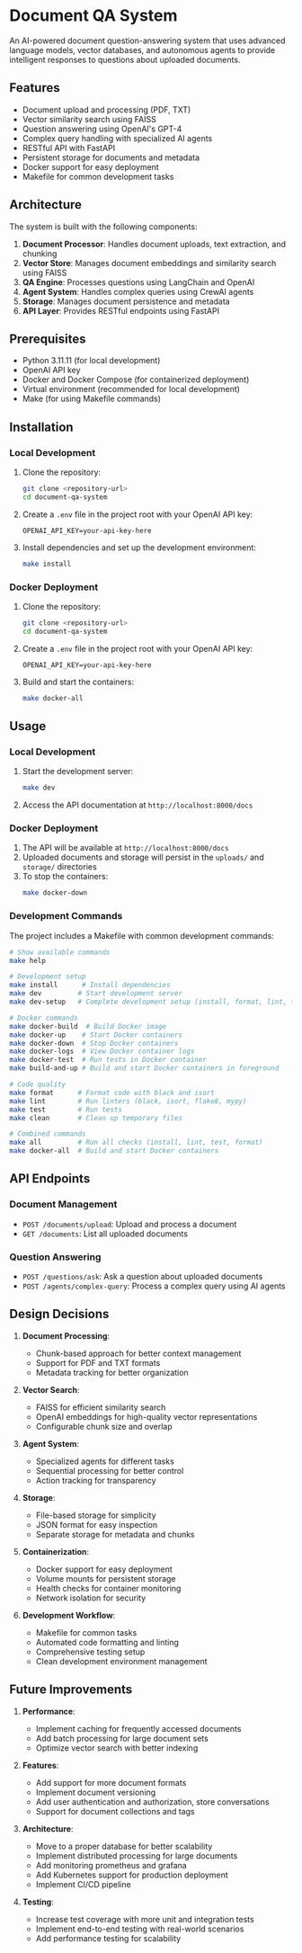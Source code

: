 # Document QA System

An AI-powered document question-answering system that uses advanced language models, vector databases, and autonomous agents to provide intelligent responses to questions about uploaded documents.

## Features

- Document upload and processing (PDF, TXT)
- Vector similarity search using FAISS
- Question answering using OpenAI's GPT-4
- Complex query handling with specialized AI agents
- RESTful API with FastAPI
- Persistent storage for documents and metadata
- Docker support for easy deployment
- Makefile for common development tasks

## Architecture

The system is built with the following components:

1. **Document Processor**: Handles document uploads, text extraction, and chunking
2. **Vector Store**: Manages document embeddings and similarity search using FAISS
3. **QA Engine**: Processes questions using LangChain and OpenAI
4. **Agent System**: Handles complex queries using CrewAI agents
5. **Storage**: Manages document persistence and metadata
6. **API Layer**: Provides RESTful endpoints using FastAPI

## Prerequisites

- Python 3.11.11 (for local development)
- OpenAI API key
- Docker and Docker Compose (for containerized deployment)
- Virtual environment (recommended for local development)
- Make (for using Makefile commands)

## Installation

### Local Development

1. Clone the repository:
   ```bash
   git clone <repository-url>
   cd document-qa-system
   ```

2. Create a `.env` file in the project root with your OpenAI API key:
   ```
   OPENAI_API_KEY=your-api-key-here
   ```

3. Install dependencies and set up the development environment:
   ```bash
   make install
   ```

### Docker Deployment

1. Clone the repository:
   ```bash
   git clone <repository-url>
   cd document-qa-system
   ```

2. Create a `.env` file in the project root with your OpenAI API key:
   ```
   OPENAI_API_KEY=your-api-key-here
   ```

3. Build and start the containers:
   ```bash
   make docker-all
   ```

## Usage

### Local Development

1. Start the development server:
   ```bash
   make dev
   ```

2. Access the API documentation at `http://localhost:8000/docs`

### Docker Deployment

1. The API will be available at `http://localhost:8000/docs`
2. Uploaded documents and storage will persist in the `uploads/` and `storage/` directories
3. To stop the containers:
   ```bash
   make docker-down
   ```

### Development Commands

The project includes a Makefile with common development commands:

```bash
# Show available commands
make help

# Development setup
make install      # Install dependencies
make dev         # Start development server
make dev-setup   # Complete development setup (install, format, lint, test)

# Docker commands
make docker-build  # Build Docker image
make docker-up    # Start Docker containers
make docker-down  # Stop Docker containers
make docker-logs  # View Docker container logs
make docker-test  # Run tests in Docker container
make build-and-up # Build and start Docker containers in foreground

# Code quality
make format      # Format code with black and isort
make lint        # Run linters (black, isort, flake8, mypy)
make test        # Run tests
make clean       # Clean up temporary files

# Combined commands
make all         # Run all checks (install, lint, test, format)
make docker-all  # Build and start Docker containers
```

## API Endpoints

### Document Management

- `POST /documents/upload`: Upload and process a document
- `GET /documents`: List all uploaded documents

### Question Answering

- `POST /questions/ask`: Ask a question about uploaded documents
- `POST /agents/complex-query`: Process a complex query using AI agents

## Design Decisions

1. **Document Processing**:
   - Chunk-based approach for better context management
   - Support for PDF and TXT formats
   - Metadata tracking for better organization

2. **Vector Search**:
   - FAISS for efficient similarity search
   - OpenAI embeddings for high-quality vector representations
   - Configurable chunk size and overlap

3. **Agent System**:
   - Specialized agents for different tasks
   - Sequential processing for better control
   - Action tracking for transparency

4. **Storage**:
   - File-based storage for simplicity
   - JSON format for easy inspection
   - Separate storage for metadata and chunks

5. **Containerization**:
   - Docker support for easy deployment
   - Volume mounts for persistent storage
   - Health checks for container monitoring
   - Network isolation for security

6. **Development Workflow**:
   - Makefile for common tasks
   - Automated code formatting and linting
   - Comprehensive testing setup
   - Clean development environment management

## Future Improvements

1. **Performance**:
   - Implement caching for frequently accessed documents
   - Add batch processing for large document sets
   - Optimize vector search with better indexing

2. **Features**:
   - Add support for more document formats
   - Implement document versioning
   - Add user authentication and authorization, store conversations
   - Support for document collections and tags

3. **Architecture**:
   - Move to a proper database for better scalability
   - Implement distributed processing for large documents
   - Add monitoring prometheus and grafana
   - Add Kubernetes support for production deployment
   - Implement CI/CD pipeline

4. **Testing**:
   - Increase test coverage with more unit and integration tests
   - Implement end-to-end testing with real-world scenarios
   - Add performance testing for scalability
